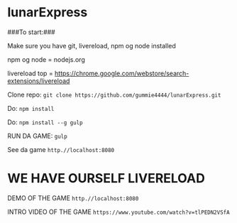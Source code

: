 lunarExpress
============

###To start:###

Make sure you have git, livereload, npm og node installed

npm og node = nodejs.org

livereload top = https://chrome.google.com/webstore/search-extensions/livereload

Clone repo:
`git clone https://github.com/gummie4444/lunarExpress.git`

Do:
`npm install`

Do:
`npm install --g gulp`

RUN DA GAME:
`gulp`

See da game
`http.//localhost:8080`

WE HAVE OURSELF LIVERELOAD
=========
DEMO OF THE GAME
`http.//localhost:8080`

INTRO VIDEO OF THE GAME
`https://www.youtube.com/watch?v=tlPEDN2VSfA`


